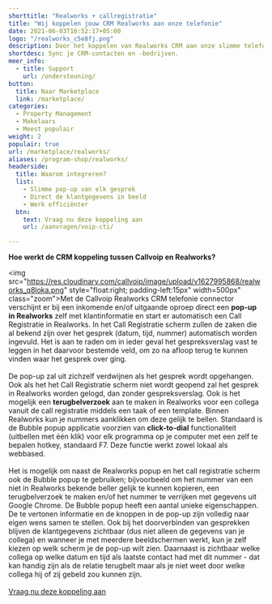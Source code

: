 ```yaml
---
shorttitle: "Realworks + callregistratie"
title: "Wij koppelen jouw CRM Realworks aan onze telefonie"
date: 2021-06-03T16:52:17+05:00
logo: "/realworks_c5e8fj.png"
description: Door het koppelen van Realworks CRM aan onze slimme telefonie werk je een stuk efficienter.
shortdesc: Sync je CRM-contacten en -bedrijven.
meer_info:
  - title: Support
    url: /ondersteuning/
button:
  title: Naar Marketplace
  link: /marketplace/
categories:
  - Property Management
  - Makelaars
  - Meest populair
weight: 2
populair: true
url: /marketplace/realworks/
aliases: /program-shop/realworks/
headerside:
  title: Waarom integreren?
  list:
    - Slimme pop-up van elk gesprek
    - Direct de klantgegevens in beeld
    - Werk efficiënter
  btn:
    text: Vraag nu deze koppeling aan
    url: /aanvragen/voip-cti/

---
```


**Hoe werkt de CRM koppeling tussen Callvoip en Realworks?**

<img src="https://res.cloudinary.com/callvoip/image/upload/v1627995868/realworks_q8loka.png" style="float:right; padding-left:15px" width=500px" class="zoom">Met de Callvoip Realworks CRM telefonie connector verschijnt er bij een inkomende en/of uitgaande oproep direct een <b>pop-up in Realworks</b> zelf met klantinformatie en start er automatisch een Call Registratie in Realworks. In het Call Registratie scherm zullen de zaken die al bekend zijn over het gesprek (datum, tijd, nummer) automatisch worden ingevuld. Het is aan te raden om in ieder geval het gespreksverslag vast te leggen in het daarvoor bestemde veld, om zo na afloop terug te kunnen vinden waar het gesprek over ging.<br>
<br>
De pop-up zal uit zichzelf verdwijnen als het gesprek wordt opgehangen. Ook als het het Call Registratie scherm niet wordt geopend zal het gesprek in Realworks worden gelogd, dan zonder gespreksverslag. Ook is het mogelijk een <b>terugbelverzoek</b> aan te maken in Realworks voor een collega vanuit de call registratie middels een taak of een template. Binnen Realworks kun je nummers aanklikken om deze gelijk te bellen. Standaard is de Bubble popup applicatie voorzien van <b>click-to-dial</b> functionaliteit (uitbellen met één klik) voor elk programma op je computer met een zelf te bepalen hotkey, standaard F7. Deze functie werkt zowel lokaal als webbased.<br>
<br>
Het is mogelijk om naast de Realworks popup en het call registratie scherm ook de Bubble popup te gebruiken; bijvoorbeeld om het nummer van een niet in Realworks bekende beller gelijk te kunnen kopieren, een terugbelverzoek te maken en/of het nummer te verrijken met gegevens uit Google Chrome. De Bubble popup heeft een aantal unieke eigenschappen. De te vertonen informatie en de knoppen in de pop-up zijn volledig naar eigen wens samen te stellen. Ook bij het doorverbinden van gesprekken blijven de klantgegevens zichtbaar (dus niet alleen de gegevens van je collega) en wanneer je met meerdere beeldschermen werkt, kun je zelf kiezen op welk scherm je de pop-up wilt zien. Daarnaast is zichtbaar welke collega op welke datum en tijd als laatste contact had met dit nummer - dat kan handig zijn als de relatie terugbelt maar als je niet weet door welke collega hij of zij gebeld zou kunnen zijn. <br>
<br>
<a href="/aanvragen/voip-cti/" class="button">Vraag nu deze koppeling aan</a>
